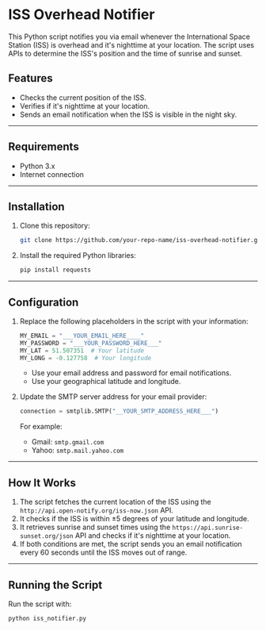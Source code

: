 # ISS Overhead Notifier

This Python script notifies you via email whenever the International Space Station (ISS) is overhead and it's nighttime at your location. The script uses APIs to determine the ISS's position and the time of sunrise and sunset.

## Features
- Checks the current position of the ISS.
- Verifies if it's nighttime at your location.
- Sends an email notification when the ISS is visible in the night sky.

---

## Requirements
- Python 3.x
- Internet connection

---

## Installation
1. Clone this repository:
    ```bash
    git clone https://github.com/your-repo-name/iss-overhead-notifier.git
    ```
2. Install the required Python libraries:
    ```bash
    pip install requests
    ```

---

## Configuration
1. Replace the following placeholders in the script with your information:
    ```python
    MY_EMAIL = "___YOUR_EMAIL_HERE____"
    MY_PASSWORD = "___YOUR_PASSWORD_HERE___"
    MY_LAT = 51.507351  # Your latitude
    MY_LONG = -0.127758  # Your longitude
    ```
    - Use your email address and password for email notifications.
    - Use your geographical latitude and longitude.

2. Update the SMTP server address for your email provider:
    ```python
    connection = smtplib.SMTP("__YOUR_SMTP_ADDRESS_HERE___")
    ```
    For example:
    - Gmail: `smtp.gmail.com`
    - Yahoo: `smtp.mail.yahoo.com`

---

## How It Works
1. The script fetches the current location of the ISS using the `http://api.open-notify.org/iss-now.json` API.
2. It checks if the ISS is within ±5 degrees of your latitude and longitude.
3. It retrieves sunrise and sunset times using the `https://api.sunrise-sunset.org/json` API and checks if it's nighttime at your location.
4. If both conditions are met, the script sends you an email notification every 60 seconds until the ISS moves out of range.

---

## Running the Script
Run the script with:
```bash
python iss_notifier.py
